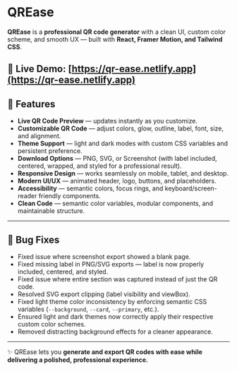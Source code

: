 # QREase

**QREase** is a **professional QR code generator** with a clean UI, custom color scheme, and smooth UX — built with **React, Framer Motion, and Tailwind CSS**.

🔗 Live Demo: [https://qr-ease.netlify.app](https://qr-ease.netlify.app)
---

## 🔹 Features

- **Live QR Code Preview** — updates instantly as you customize.
- **Customizable QR Code** — adjust colors, glow, outline, label, font, size, and alignment.
- **Theme Support** — light and dark modes with custom CSS variables and persistent preference.
- **Download Options** — PNG, SVG, or Screenshot (with label included, centered, wrapped, and styled for a professional result).
- **Responsive Design** — works seamlessly on mobile, tablet, and desktop.
- **Modern UI/UX** — animated header, logo, buttons, and placeholders.
- **Accessibility** — semantic colors, focus rings, and keyboard/screen-reader friendly components.
- **Clean Code** — semantic color variables, modular components, and maintainable structure.

---

## 🔹 Bug Fixes

- Fixed issue where screenshot export showed a blank page.
- Fixed missing label in PNG/SVG exports — label is now properly included, centered, and styled.
- Fixed issue where entire section was captured instead of just the QR code.
- Resolved SVG export clipping (label visibility and viewBox).
- Fixed light theme color inconsistency by enforcing semantic CSS variables (`--background`, `--card`, `--primary`, etc.).
- Ensured light and dark themes now correctly apply their respective custom color schemes.
- Removed distracting background effects for a cleaner appearance.

---

✨ QREase lets you **generate and export QR codes with ease while delivering a polished, professional experience.**


